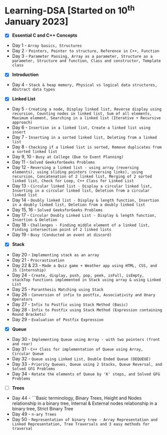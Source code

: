 # Learning-DSA [Started on 10<sup>th</sup> January 2023]
- [X] **Essential C and C++ Concepts**
- Day 1 - ```Array basics, Structures```
- Day 2 - ```Pointers, Pointer to structure, Reference in C++, Function```
- Day 3 - ```Parameter Passing, Array as a parameter, Structure as a parameter, Structure and function, Class and constructor, Template class```
- [X] **Introduction**
- Day 4 - ```Stack & heap memory, Physical vs logical data structures, Abstract data types```
- [X] **Linked List**
- Day 5 - ```Creating a node, Display linked list, Reverse display using recursion, Counting nodes in linked list, Sum of all elements, Maximum element, Searching in a linked list (Iterative + Recursive approach)```
- Day 6 - ```Insertion in a linked list, Create a linked list using insert```
- Day 7 - ```Inserting in a sorted linked list, Deleting from a linked list```
- Day 8 - ```Checking if a linked list is sorted, Remove duplicates from a sorted linked list```
- Day 9, 10 - ```Busy at College (Due to Event Planning)```
- Day 11 - ```Solved GeeksforGeeks Problems```
- Day 12 - ```Reversing a linked list - using array (reversing elements), using sliding pointers (reversing links), using recursion, Concatenation of 2 linked list, Merging of 2 sorted linked list, Check for Loop, C++ Class for Linked List```
- Day 13 - ```Circular linked list - Display a circular linked list, Inserting in a circular linked list, Deletion from a circular linked list```
- Day 14 - ```Doubly linked list - Display & length function, Insertion in a doubly linked list, Deletion from a doubly linked list```
- Day 15, 16 - ```Solved GeeksforGeeks Problems```
- Day 17 - ```Circular Doubly Linked List - Display & length function, Insertion & Deletion```
- Day 18 - ```Challenges - Finding middle element of a linked list, Finding intersection point of 2 linked lists```
- Day 19 - ```Busy (Conducted an event at discord) ```
- [X] **Stack**
- Day 20 - ```Implementing stack as an array```
- Day 21 - ```Procrastination```
- Day 22 & 23 - ```Made a Quiz game + Weather app using HTML, CSS, and JS (Internship)```
- Day 24 - ```Create, display, push, pop, peek, isFull, isEmpty, stackTop functions implemented in Stack using array & using Linked List``` 
- Day 25 - ```Paranthesis Matching using Stack```
- Day 26 - ```Conversion of infix to postfix, Associativity and Unary Operators```
- Day 27 - ```Infix to Postfix using Stack Method (Basic)```
- Day 28 - ```Infix to Postfix using Stack Method (Expression containing Round Brackets)```
- Day 29 - ```Evaluation of Postfix Expression```
- [X] **Queue**
- Day 30 - ```Implementing Queue using Array - with two pointers (front and rear)```
- Day 31 - ```C++ Class for implementation of Queue using Array, Circular Queue```
- Day 32 - ```Queue using Linked List, Double Ended Queue (DEQUEUE)```
- Day 33 - ```Priority Queues, Queue using 2 Stacks, Queue Reversal, and Solved GFG Problems```
- Day 34 - ```Rotate the elements of Queue by 'K' steps, and Solved GFG Problems```
- [ ] **Trees**
- Day 44 - ```Basic terminology, Binary Trees, Height and Nodes relationship in a binary tree, Internal & External nodes relationship in a binary tree, Strict Binary Tree
- Day 49 - ```n-ary Trees```
- Day 50 - ```Representation of binary tree - Array Representation and Linked Representation, Tree Traversals and 3 easy methods for traversal```
